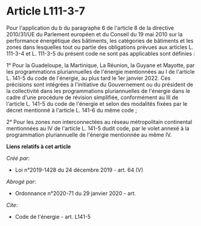 # Article L111-3-7

Pour l'application du b du paragraphe 6 de l'article 8 de la directive 2010/31/UE du Parlement européen et du Conseil du 19
mai 2010 sur la performance énergétique des bâtiments, les catégories de bâtiments et les zones dans lesquelles tout ou
partie des obligations prévues aux articles L. 111-3-4 et L. 111-3-5 du présent code ne sont pas applicables sont définies :

1° Pour la Guadeloupe, la Martinique, La Réunion, la Guyane et Mayotte, par les programmations pluriannuelles de l'énergie
mentionnées au I de l'article L. 141-5 du code de l'énergie, au plus tard le 1er janvier 2022. Ces précisions sont intégrées
à l'initiative du Gouvernement ou du président de la collectivité dans les programmations pluriannuelles de l'énergie dans le
cadre d'une procédure de révision simplifiée, conformément au III de l'article L. 141-5 du code de l'énergie et selon des
modalités fixées par le décret mentionné à l'article L. 141-6 du même code ;

2° Pour les zones non interconnectées au réseau métropolitain continental mentionnées au IV de l'article L. 141-5 dudit code,
par le volet annexé à la programmation pluriannuelle de l'énergie mentionnée au même IV.

**Liens relatifs à cet article**

_Créé par_:

  - Loi n°2019-1428 du 24 décembre 2019 - art. 64 (V)

_Abrogé par_:

  - Ordonnance n°2020-71 du 29 janvier 2020 - art.

_Cite_:

  - Code de l'énergie - art. L141-5

